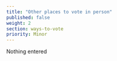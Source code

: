```yaml
---
title: "Other places to vote in person"
published: false
weight: 2
section: ways-to-vote
priority: Minor
---
```

Nothing entered
